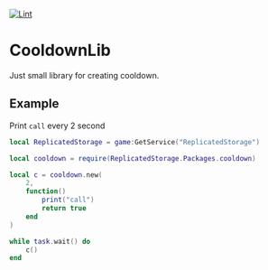 [![Lint](https://github.com/Ukuroks-games/cooldownLib/actions/workflows/Lint.yaml/badge.svg)](https://github.com/Ukuroks-games/cooldownLib/actions/workflows/Lint.yaml)

# CooldownLib

Just small library for creating cooldown.

## Example

Print `call` every 2 second

```lua
local ReplicatedStorage = game:GetService("ReplicatedStorage")

local cooldown = require(ReplicatedStorage.Packages.cooldown)

local c = cooldown.new(
	2,
	function() 
		print("call")
		return true
 	end
)

while task.wait() do
	c()
end

```
